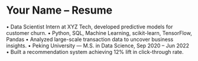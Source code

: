 # Your Name – Resume

• Data Scientist Intern at XYZ Tech, developed predictive models for customer churn.
• Python, SQL, Machine Learning, scikit-learn, TensorFlow, Pandas
• Analyzed large-scale transaction data to uncover business insights.
• Peking University — M.S. in Data Science, Sep 2020 – Jun 2022
• Built a recommendation system achieving 12% lift in click-through rate.